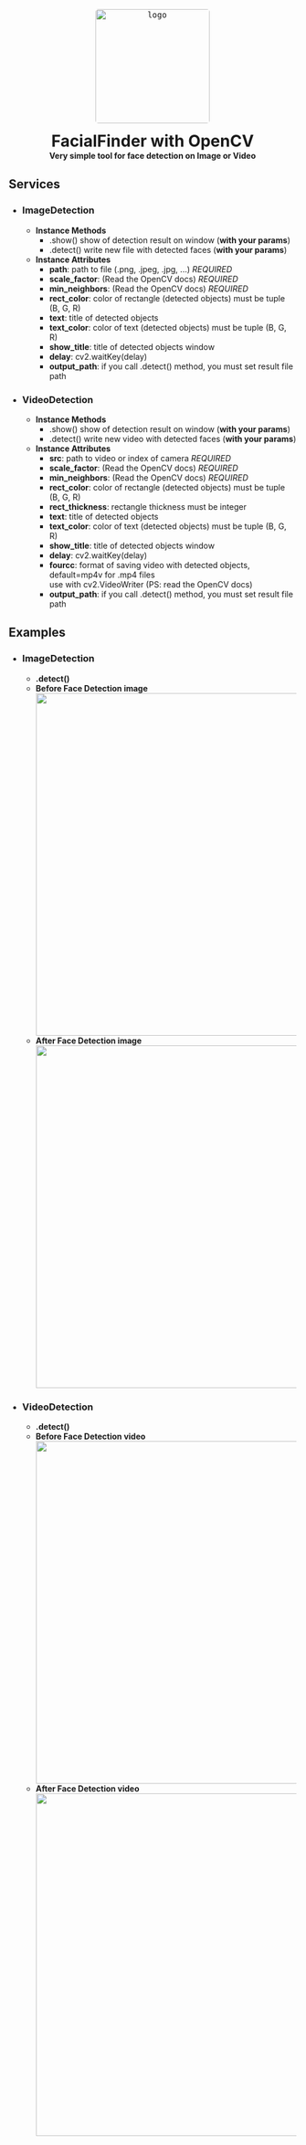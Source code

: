 <p align="center">
    <kbd>
        <img style="border-radius: 5px" height="200" src="https://raw.githubusercontent.com/Anonimous05/FacialFinder/static/static/logo/200x200.png" alt="logo">
    </kbd>
    <h1 style="margin: 0" align="center">FacialFinder with OpenCV</h1>
    <h4 style="margin: 0" align="center">Very simple tool for face detection on Image or Video</h4>
</p>
<h2>Services</h2>
<ul> 
<li>
<h3><b>ImageDetection</b></h3>
<ul>
<li>
<b>Instance Methods</b>
<ul>
<li>
    .show() show of detection result on window (<b>with your params</b>)
</li>
<li>
    .detect() write new file with detected faces (<b>with your params</b>)
</li>
</ul>
</li>
<li>
<b>Instance Attributes</b>
<ul> 
<li> 
<b>path</b>: path to file (.png, .jpeg, .jpg, ...) <i>REQUIRED</i>
</li>
<li>
<b>scale_factor</b>: (Read the OpenCV docs) <i>REQUIRED</i>
</li>
<li>
<b>min_neighbors</b>: (Read the OpenCV docs) <i>REQUIRED</i>
</li>
<li>
<b>rect_color</b>: color of rectangle (detected objects) must be tuple (B, G, R)
</li>
<li>
<b>text</b>: title of detected objects
</li>
<li>
<b>text_color</b>: color of text (detected objects) must be tuple (B, G, R)
</li>
<li>
<b>show_title</b>: title of detected objects window
</li>
<li>
<b>delay</b>: cv2.waitKey(delay)
</li>
<li>
<b>output_path</b>: if you call .detect() method, you must set result file path
</li>
</ul>
</li>
</ul>
<li>
<h3><b>VideoDetection</b></h3>
<ul>
<li>
<b>Instance Methods</b>
<ul>
<li>
    .show() show of detection result on window (<b>with your params</b>)
</li>
<li>
    .detect() write new video with detected faces (<b>with your params</b>)
</li>
</ul>
</li>
<li>
<b>Instance Attributes</b>
<ul> 
<li> 
<b>src</b>: path to video or index of camera <i>REQUIRED</i>
</li>
<li>
<b>scale_factor</b>: (Read the OpenCV docs) <i>REQUIRED</i>
</li>
<li>
<b>min_neighbors</b>: (Read the OpenCV docs) <i>REQUIRED</i>
</li>
<li>
<b>rect_color</b>: color of rectangle (detected objects) must be tuple (B, G, R)
</li>
<li>
<b>rect_thickness</b>: rectangle thickness must be integer
</li>
<li>
<b>text</b>: title of detected objects
</li>
<li>
<b>text_color</b>: color of text (detected objects) must be tuple (B, G, R)
</li>
<li>
<b>show_title</b>: title of detected objects window
</li>
<li>
<b>delay</b>: cv2.waitKey(delay)
</li>
<li>
<b>fourcc</b>: format of saving video with detected objects, default=mp4v for .mp4 files<br>use with cv2.VideoWriter (PS: read the OpenCV docs)
</li>
<li>
<b>output_path</b>: if you call .detect() method, you must set result file path
</li>
</ul>
</li>
</ul>

</li>
</ul>

<h2>Examples</h2>
<ul>
<li>
<h3><b>ImageDetection</b></h3>
<ul>
<li><b>.detect()</b></li>
<li><b>Before Face Detection image</b></li>
<img src="https://raw.githubusercontent.com/Anonimous05/FacialFinder/static/static/examples/img.png" alt="" width="600"/>
<li><b>After Face Detection image</b></li>
<img src="https://raw.githubusercontent.com/Anonimous05/FacialFinder/static/static/examples/detected_faces.png" alt="" width="600">
</ul>
</li>
<li>
<h3><b>VideoDetection</b></h3>
<ul>
<li><b>.detect()</b></li>
<li><b>Before Face Detection video</b></li>
<img src="https://raw.githubusercontent.com/Anonimous05/FacialFinder/static/static/examples/vid.gif" alt="" width="600"/>
<li><b>After Face Detection video</b></li>
<img src="https://raw.githubusercontent.com/Anonimous05/FacialFinder/static/static/examples/detected_faces.gif" alt="" width="600"/>
</ul>
</li>
</ul>